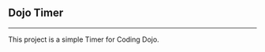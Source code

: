 Dojo Timer
----------------------------------------------------
----------------------------------------------------

This project is a simple Timer for Coding Dojo.


